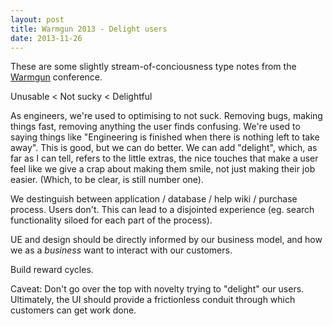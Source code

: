 ```yaml
---
layout: post
title: Warmgun 2013 - Delight users
date: 2013-11-26
---
```


These are some slightly stream-of-conciousness type notes from the [Warmgun](http://warmgun.com/) conference.

Unusable < Not sucky < Delightful

As engineers, we're used to optimising to not suck. Removing bugs, making things fast, removing anything the user finds confusing. We're used to saying things like "Engineering is finished when there is nothing left to take away". This is good, but we can do better. We can add "delight", which, as far as I can tell, refers to the little extras, the nice touches that make a user feel like we give a crap about making them smile, not just making their job easier. (Which, to be clear, is still number one).

We destinguish between application / database / help wiki / purchase process. Users don't. This can lead to a disjointed experience (eg. search functionality siloed for each part of the process).

UE and design should be directly informed by our business model, and how we as a *business* want to interact with our customers.

Build reward cycles.

Caveat: Don't go over the top with novelty trying to "delight" our users. Ultimately, the UI should provide a frictionless conduit through which customers can get work done.
